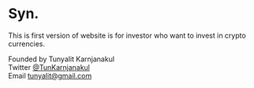 # Syn.
This is first version of website is for investor who want to invest in crypto currencies.

Founded by Tunyalit Karnjanakul <br>
Twitter <a href="https://twitter.com/TunKarnjanakul">@TunKarnjanakul</a>
<br>
Email <a href = "mailto: tunyalit@gmail.com">tunyalit@gmail.com</a>
